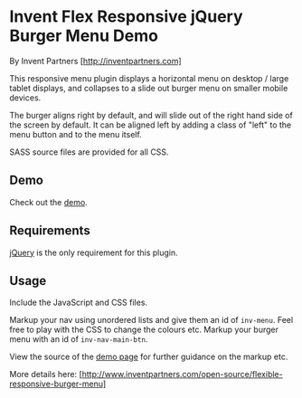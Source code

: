# Invent Flex Responsive jQuery Burger Menu Demo
By Invent Partners [http://inventpartners.com]

This responsive menu plugin displays a horizontal menu on desktop / large tablet displays, and collapses to a slide out burger menu on smaller mobile devices.

The burger aligns right by default, and will slide out of the right hand side of the screen by default. It can be aligned left by adding a class of &quot;left&quot; to the menu button and to the menu itself.

SASS source files are provided for all CSS.

## Demo
Check out the [demo](https://inventpartners.github.io/flex-responsive-burger-menu/).

## Requirements
[jQuery](https://jquery.com/) is the only requirement for this plugin.

## Usage
Include the JavaScript and CSS files.

Markup your nav using unordered lists and give them an id of `inv-menu`. Feel free to play with the CSS to change the colours etc. 
Markup your burger menu with an id of `inv-nav-main-btn`.

View the source of the [demo page](https://inventpartners.github.io/flex-responsive-burger-menu/) for further guidance on the markup etc.

More details here: [http://www.inventpartners.com/open-source/flexible-responsive-burger-menu]


